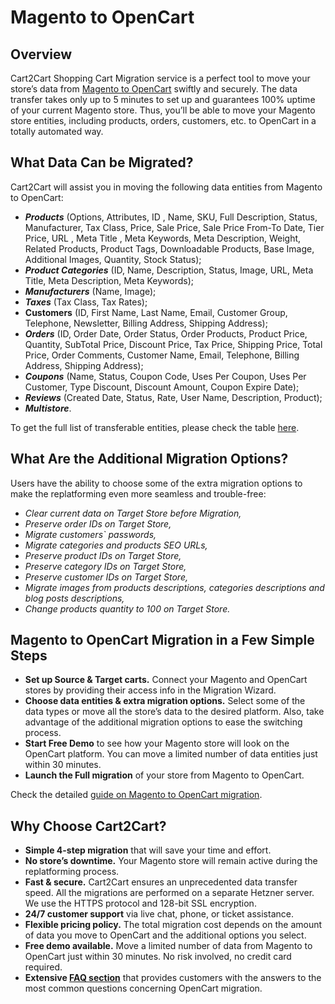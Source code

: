 # Magento to OpenCart
## Overview
Cart2Cart Shopping Cart Migration service is a perfect tool to move your store’s data from [Magento to OpenCart](https://www.shopping-cart-migration.com/shopping-cart-migration-options/859-magento-to-opencart-migration) swiftly and securely. The data transfer takes only up to 5 minutes to set up and guarantees 100% uptime of your current Magento store. Thus, you’ll be able to move your Magento store entities, including products, orders, customers, etc. to OpenCart in a totally automated way.
## What Data Can be Migrated?
Cart2Cart will assist you in moving the following data entities from Magento to OpenCart:
* **_Products_** (Options, Attributes, ID , Name, SKU, Full Description, Status, Manufacturer, Tax Class, Price, Sale Price, Sale Price From-To Date, Tier Price, URL , Meta Title , Meta Keywords, Meta Description, Weight, Related Products, Product Tags, Downloadable Products, Base Image, Additional Images, Quantity, Stock Status);
* **_Product Categories_** (ID, Name, Description, Status, Image, URL, Meta Title, Meta Description, Meta Keywords);
* **_Manufacturers_** (Name, Image);
* **_Taxes_** (Tax Class, Tax Rates);
* **Customers** (ID, First Name, Last Name, Email, Customer Group, Telephone, Newsletter, Billing Address, Shipping Address);
* **_Orders_** (ID, Order Date, Order Status, Order Products, Product Price, Quantity, SubTotal Price, Discount Price, Tax Price, Shipping Price, Total Price, Order Comments, Customer Name, Email, Telephone, Billing Address, Shipping Address);
* **_Coupons_** (Name, Status, Coupon Code, Uses Per Coupon, Uses Per Customer, Type Discount, Discount Amount, Coupon Expire Date);
* **_Reviews_** (Created Date, Status, Rate, User Name, Description, Product);
* **_Multistore_**.
 
To get the full list of transferable entities, please check the table [here](https://www.shopping-cart-migration.com/shopping-cart-migration-options/859-magento-to-opencart-migration).
## What Are the Additional Migration Options?
Users have the ability to choose some of the extra migration options to make the replatforming even more seamless and trouble-free:
* _Clear current data on Target Store before Migration,_
* _Preserve order IDs on Target Store,_
* _Migrate customers` passwords,_
* _Migrate categories and products SEO URLs,_
* _Preserve product IDs on Target Store,_
* _Preserve category IDs on Target Store,_
* _Preserve customer IDs on Target Store,_
* _Migrate images from products descriptions, categories descriptions and blog posts descriptions,_
* _Change products quantity to 100 on Target Store._
## Magento to OpenCart Migration in a Few Simple Steps 
* **Set up Source & Target carts.** Connect your Magento and OpenCart stores by providing their access info in the Migration Wizard.
* **Choose data entities & extra migration options.** Select some of the data types or move all the store’s data to the desired platform. Also, take advantage of the additional migration options to ease the switching process.
* **Start Free Demo** to see how your Magento store will look on the OpenCart platform. You can move a limited number of data entities just within 30 minutes.  
* **Launch the Full migration** of your store from Magento to OpenCart.
 
Check the detailed [guide on Magento to OpenCart migration](https://www.shopping-cart-migration.com/migration-guides/how-to-properly-migrate-from-magento-to-opencart). 
## Why Choose Cart2Cart?
* **Simple 4-step migration** that will save your time and effort.
* **No store’s downtime.** Your Magento store will remain active during the replatforming process.
* **Fast & secure.** Cart2Cart ensures an unprecedented data transfer speed. All the migrations are performed on a separate Hetzner server. We use the HTTPS protocol and 128-bit SSL encryption.
* **24/7 customer support** via live chat, phone, or ticket assistance.
* **Flexible pricing policy.** The total migration cost depends on the amount of data you move to OpenCart and the additional options you select.   
* **Free demo available.** Move a limited number of data from Magento to OpenCart just within 30 minutes. No risk involved, no credit card required. 
* **Extensive [FAQ section](https://www.shopping-cart-migration.com/faq/53-opencart)** that provides customers with the answers to the most common questions concerning OpenCart migration.
